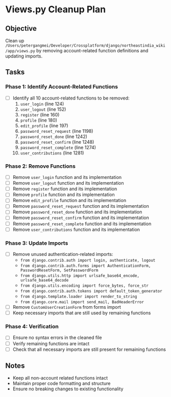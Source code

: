 # Views.py Cleanup Plan

## Objective
Clean up `/Users/petergangmei/Developer/Crossplatform/django/northeastindia_wiki/app/views.py` by removing account-related function definitions and updating imports.

## Tasks

### Phase 1: Identify Account-Related Functions
- [ ] Identify all 10 account-related functions to be removed:
  1. `user_login` (line 124)
  2. `user_logout` (line 152) 
  3. `register` (line 160)
  4. `profile` (line 180)
  5. `edit_profile` (line 197)
  6. `password_reset_request` (line 1198)
  7. `password_reset_done` (line 1242)
  8. `password_reset_confirm` (line 1248)
  9. `password_reset_complete` (line 1274)
  10. `user_contributions` (line 1281)

### Phase 2: Remove Functions
- [ ] Remove `user_login` function and its implementation
- [ ] Remove `user_logout` function and its implementation  
- [ ] Remove `register` function and its implementation
- [ ] Remove `profile` function and its implementation
- [ ] Remove `edit_profile` function and its implementation
- [ ] Remove `password_reset_request` function and its implementation
- [ ] Remove `password_reset_done` function and its implementation
- [ ] Remove `password_reset_confirm` function and its implementation
- [ ] Remove `password_reset_complete` function and its implementation
- [ ] Remove `user_contributions` function and its implementation

### Phase 3: Update Imports
- [ ] Remove unused authentication-related imports:
  - `from django.contrib.auth import login, authenticate, logout`
  - `from django.contrib.auth.forms import AuthenticationForm, PasswordResetForm, SetPasswordForm`
  - `from django.utils.http import urlsafe_base64_encode, urlsafe_base64_decode`
  - `from django.utils.encoding import force_bytes, force_str`
  - `from django.contrib.auth.tokens import default_token_generator`
  - `from django.template.loader import render_to_string`
  - `from django.core.mail import send_mail, BadHeaderError`
- [ ] Remove `CustomUserCreationForm` from forms import
- [ ] Keep necessary imports that are still used by remaining functions

### Phase 4: Verification
- [ ] Ensure no syntax errors in the cleaned file
- [ ] Verify remaining functions are intact
- [ ] Check that all necessary imports are still present for remaining functions

## Notes
- Keep all non-account related functions intact
- Maintain proper code formatting and structure
- Ensure no breaking changes to existing functionality